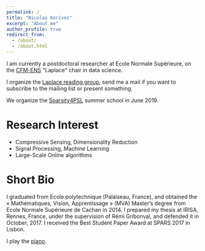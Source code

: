 ```yaml
---
permalink: /
title: "Nicolas Keriven"
excerpt: "About me"
author_profile: true
redirect_from: 
  - /about/
  - /about.html
---
```


I am currently a postdoctoral researcher at Ecole Normale Supérieure, on the [CFM-ENS](https://data-ens.github.io) "Laplace" chair in data science.

I organize the [Laplace reading group](https://data-ens.github.io/reading_group/), send me a mail if you want to subscribe to the mailing list or present something.

We organize the [Sparsity4PSL](https://sparsity4psl.github.io) summer school in June 2019.

Research Interest
======

* Compressive Sensing, Dimensionality Reduction
* Signal Processing, Machine Learning
* Large-Scale Online algorithms

Short Bio
======

I graduated from Ecole polytechnique (Palaiseau, France), and obtained the « Mathématiques, Vision, Apprentissage » (MVA) Master’s degree from Ecole Normale Supérieure de Cachan in 2014. I prepared my thesis at IRISA, Rennes, France, under the supervision of Rémi Gribonval, and defended it in October, 2017. I received the Best Student Paper Award at SPARS 2017 in Lisbon.

I play the [piano](https://soundcloud.com/n2kv).
